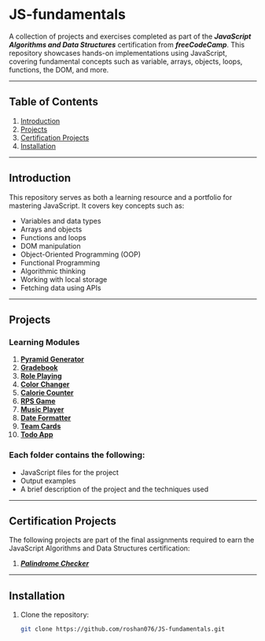 # JS-fundamentals

A collection of projects and exercises completed as part of the ***JavaScript Algorithms and Data Structures*** certification from ***freeCodeCamp***. This repository showcases hands-on implementations using JavaScript, covering fundamental concepts such as variable, arrays, objects, loops, functions, the DOM, and more.

---

## Table of Contents  
1. [Introduction](#introduction)  
2. [Projects](#projects)  
3. [Certification Projects](#certification-projects)  
4. [Installation](#installation)

---

## Introduction  
This repository serves as both a learning resource and a portfolio for mastering JavaScript. It covers key concepts such as:  
- Variables and data types  
- Arrays and objects
- Functions and loops  
- DOM manipulation  
- Object-Oriented Programming (OOP)
- Functional Programming
- Algorithmic thinking
- Working with local storage
- Fetching data using APIs  

---

## Projects  

### Learning Modules
1. [**Pyramid Generator**](./01.%20Pyramid-generator/script.js)
2. [**Gradebook**](./02.%20Gradebook/script.js)
3. [**Role Playing**](./03.%20Role-playing/script.js)
4. [**Color Changer**](./04.%20Color-changer/script.js)
5. [**Calorie Counter**](./05.%20Calorie-counter/script.js)
6. [**RPS Game**](./06.%20RPS-game/script.js)
7. [**Music Player**](./07.%20Music-player/script.js)
8. [**Date Formatter**](./08.%20Date-formatter/script.js)
9. [**Team Cards**](./09.%20Team-cards/script.js)
10. [**Todo App**](./10.%20Todo-app/script.js)

### Each folder contains the following:  
- JavaScript files for the project  
- Output examples  
- A brief description of the project and the techniques used

---

## Certification Projects  
The following projects are part of the final assignments required to earn the JavaScript Algorithms and Data Structures certification:  
1. [***Palindrome Checker***](./Palindrome-checker/script.js)

---

## Installation  

1. Clone the repository:  
   ```bash
   git clone https://github.com/roshan076/JS-fundamentals.git